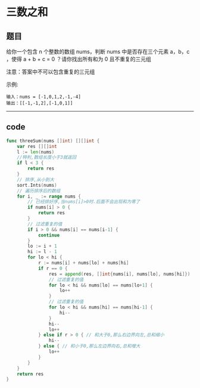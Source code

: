 # 三数之和

## 题目

给你一个包含 n 个整数的数组 nums，判断 nums 中是否存在三个元素 a，b，c ，使得 a + b + c = 0 ？请你找出所有和为 0 且不重复的三元组

注意：答案中不可以包含重复的三元组

示例:

```text
输入：nums = [-1,0,1,2,-1,-4]
输出：[[-1,-1,2],[-1,0,1]]
```

---

## code

```go
func threeSum(nums []int) [][]int {
	var res [][]int
	l := len(nums)
	//特判,数组长度小于3就返回
	if l < 3 {
		return res
	}
	// 排序,从小到大
	sort.Ints(nums)
	// 遍历排序后的数组
	for i, _ := range nums {
		// 已经排好序,当nums[i]>0时.后面不会出现和为零了
		if nums[i] > 0 {
			return res
		}
		// 过滤重复的值
		if i > 0 && nums[i] == nums[i-1] {
			continue
		}
		lo := i + 1
		hi := l - 1
		for lo < hi {
			r := nums[i] + nums[lo] + nums[hi]
			if r == 0 {
				res = append(res, []int{nums[i], nums[lo], nums[hi]})
				// 过滤重复的值
				for lo < hi && nums[lo] == nums[lo+1] {
					lo++
				}
				// 过滤重复的值
				for lo < hi && nums[hi] == nums[hi-1] {
					hi--
				}
				hi--
				lo++
			} else if r > 0 { // 和大于0,那么右边界向左,总和缩小
				hi--
			} else { // 和小于0,那么左边界向右,总和增大
				lo++
			}
		}
	}
	return res
}
```
